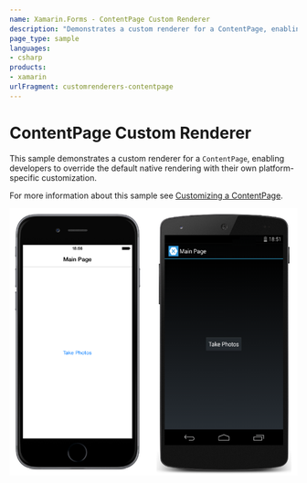 ```yaml
---
name: Xamarin.Forms - ContentPage Custom Renderer
description: "Demonstrates a custom renderer for a ContentPage, enabling developers to override the default native rendering #customrenderer"
page_type: sample
languages:
- csharp
products:
- xamarin
urlFragment: customrenderers-contentpage
---
```

# ContentPage Custom Renderer

This sample demonstrates a custom renderer for a `ContentPage`, enabling developers to override the default native rendering with their own platform-specific customization.

For more information about this sample see [Customizing a ContentPage](http://developer.xamarin.com/guides/cross-platform/xamarin-forms/custom-renderer/contentpage/).

![ContentPage Custom Renderer application screenshot](Screenshots/01All.png "ContentPage Custom Renderer application screenshot")

